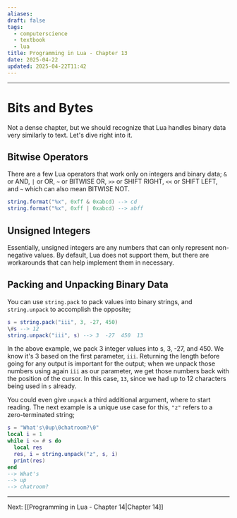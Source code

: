 ```yaml
---
aliases:
draft: false
tags:
  - computerscience
  - textbook
  - lua
title: Programming in Lua - Chapter 13
date: 2025-04-22
updated: 2025-04-22T11:42
---
```


---

# Bits and Bytes

Not a dense chapter, but we should recognize that Lua handles binary data very similarly to text. Let's dive right into it.

## Bitwise Operators

There are a few Lua operators that work only on integers and binary data; `&` or AND, `|` or OR, `~` or BITWISE OR, `>>` or SHIFT RIGHT, `<<` or SHIFT LEFT, and `~` which can also mean BITWISE NOT.

```lua
string.format("%x", 0xff & 0xabcd) --> cd
string.format("%x", 0xff | 0xabcd) --> abff
```

## Unsigned Integers

Essentially, unsigned integers are any numbers that can only represent non-negative values. By default, Lua does not support them, but there are workarounds that can help implement them in necessary.

## Packing and Unpacking Binary Data

You can use `string.pack` to pack values into binary strings, and `string.unpack` to accomplish the opposite;

```lua
s = string.pack("iii", 3, -27, 450)
\#s --> 12
string.unpack("iii", s) --> 3  -27  450  13
```

In the above example, we pack 3 integer values into s, 3, -27, and 450. We know it's 3 based on the first parameter, `iii`. Returning the length before going for any output is important for the output; when we unpack those numbers using again `iii` as our parameter, we get those numbers back with the position of the cursor. In this case, `13`, since we had up to 12 characters being used in `s` already.

You could even give `unpack` a third additional argument, where to start reading. The next example is a unique use case for this, `"z"` refers to a zero-terminated string;

```lua
s = "What's\0up\0chatroom?\0"
local i = 1
while i <= # s do
  local res
  res, i = string.unpack("z", s, i)
  print(res)
end
--> What's
--> up
--> chatroom?
```

---

Next:
[[Programming in Lua - Chapter 14|Chapter 14]]
